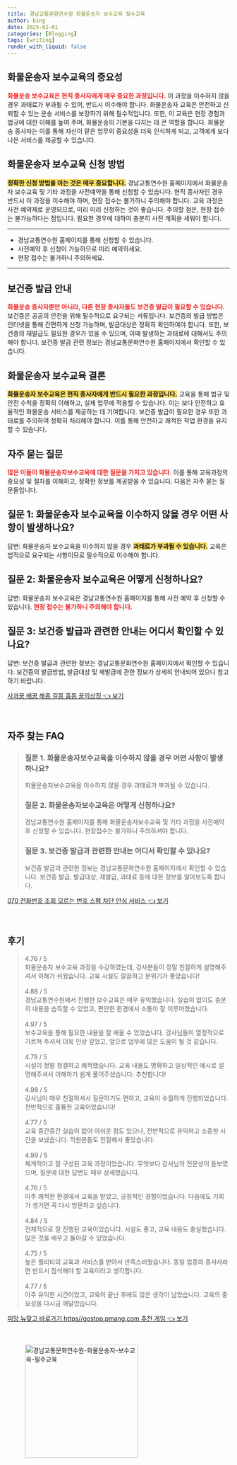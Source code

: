 ```yaml
---
title: 경남교통문화연수원 화물운송자 보수교육 필수교육
author: bing
date: 2025-02-01
categories: [Blogging]
tags: [writing]
render_with_liquid: false
---
```



<h2 id='화물운송자_보수교육의_중요성'>화물운송자 보수교육의 중요성</h2>

<p><b><span style="color: #ee2323;">화물운송 보수교육은 현직 종사자에게 매우 중요한 과정입니다.</span></b> 이 과정을 이수하지 않을 경우 과태료가 부과될 수 있어, 반드시 이수해야 합니다. 화물운송자 교육은 안전하고 신뢰할 수 있는 운송 서비스를 보장하기 위해 필수적입니다. 또한, 이 교육은 현장 경험과 법규에 대한 이해를 높여 주며, 화물운송의 기본을 다지는 데 큰 역할을 합니다. 화물운송 종사자는 이를 통해 자신이 맡은 업무의 중요성을 더욱 인식하게 되고, 고객에게 보다 나은 서비스를 제공할 수 있습니다. </p>

<h2 id='화물운송자_보수교육_신청_방법'>화물운송자 보수교육 신청 방법</h2>

<p><b><span style="background-color: #ffe066;">정확한 신청 방법을 아는 것은 매우 중요합니다.</span></b> 경남교통연수원 홈페이지에서 화물운송자 보수교육 및 기타 과정을 사전예약을 통해 신청할 수 있습니다. 현직 종사자인 경우 반드시 이 과정을 이수해야 하며, 현장 접수는 불가하니 주의해야 합니다. 교육 과정은 사전 예약제로 운영되므로, 미리 미리 신청하는 것이 좋습니다. 주의할 점은, 현장 접수는 불가능하다는 점입니다. 필요한 경우에 대하여 충분히 사전 계획을 세워야 합니다. </p>

<hr />

<ul>
    <li>경남교통연수원 홈페이지를 통해 신청할 수 있습니다.</li>
    <li>사전예약 후 신청이 가능하므로 미리 예약하세요.</li>
    <li>현장 접수는 불가하니 주의하세요.</li>
</ul>

<hr />

<h2 id='보건증_발급_안내'>보건증 발급 안내</h2>

<p><b><span style="color: #ee2323;">화물운송 종사자뿐만 아니라, 다른 현장 종사자들도 보건증 발급이 필요할 수 있습니다.</span></b> 보건증은 공공의 안전을 위해 필수적으로 요구되는 서류입니다. 보건증의 발급 방법은 인터넷을 통해 간편하게 신청 가능하며, 발급대상은 정확히 확인하여야 합니다. 또한, 보건증의 재발급도 필요한 경우가 있을 수 있으며, 이때 발생하는 과태료에 대해서도 주의해야 합니다. 보건증 발급 관련 정보는 경남교통문화연수원 홈페이지에서 확인할 수 있습니다. </p>

<h2 id='화물운송자_보수교육_결론'>화물운송자 보수교육 결론</h2>

<p><b><span style="background-color: #ffe066;">화물운송자 보수교육은 현직 종사자에게 반드시 필요한 과정입니다.</span></b> 교육을 통해 법규 및 안전 수칙을 정확히 이해하고, 실제 업무에 적용할 수 있습니다. 이는 보다 안전하고 효율적인 화물운송 서비스를 제공하는 데 기여합니다. 보건증 발급이 필요한 경우 또한 과태료를 주의하여 정확히 처리해야 합니다. 이를 통해 안전하고 쾌적한 작업 환경을 유지할 수 있습니다. </p>

<h2 id='자주_묻는_질문'>자주 묻는 질문</h2>

<p><b><span style="color: #ee2323;">많은 이들이 화물운송자보수교육에 대한 질문을 가지고 있습니다.</span></b> 이를 통해 교육과정의 중요성 및 절차를 이해하고, 정확한 정보를 제공받을 수 있습니다. 다음은 자주 묻는 질문들입니다.</p>

<h2 id='질문_1'>질문 1: 화물운송자 보수교육을 이수하지 않을 경우 어떤 사항이 발생하나요?</h2>

<p>답변: 화물운송자 보수교육을 이수하지 않을 경우 <b><span style="background-color: #ffe066;">과태료가 부과될 수 있습니다.</span></b> 교육은 법적으로 요구되는 사항이므로 필수적으로 이수해야 합니다. </p>

<h2 id='질문_2'>질문 2: 화물운송자 보수교육은 어떻게 신청하나요?</h2>

<p>답변: 화물운송자 보수교육은 경남교통연수원 홈페이지를 통해 사전 예약 후 신청할 수 있습니다. <b><span style="color: #ee2323;">현장 접수는 불가하니 주의해야 합니다.</span></b> </p>

<h2 id='질문_3'>질문 3: 보건증 발급과 관련한 안내는 어디서 확인할 수 있나요?</h2>

<p>답변: 보건증 발급과 관련한 정보는 경남교통문화연수원 홈페이지에서 확인할 수 있습니다. 보건증의 발급방법, 발급대상 및 재발급에 관한 정보가 상세히 안내되어 있으니 참고하기 바랍니다.</p>


<p><a class="click-button" title="사과꿈 배꿈 해몽 길몽 흉몽 꿈의상징" href="https://adkhouse.github.io/posts/%EC%82%AC%EA%B3%BC%EA%BF%88-%EB%B0%B0%EA%BF%88-%ED%95%B4%EB%AA%BD-%EA%B8%B8%EB%AA%BD-%ED%9D%89%EB%AA%BD-%EA%BF%88%EC%9D%98%EC%83%81%EC%A7%95/" rel="dofollow">사과꿈 배꿈 해몽 길몽 흉몽 꿈의상징 👈 보기</a></p><br>
<h2 id='자주_찾는_FAQ'>자주 찾는 FAQ</h2>
<div itemscope="" itemtype="https://schema.org/FAQPage"> 
<blockquote> 
<div itemscope="" itemprop="mainEntity" itemtype="https://schema.org/Question"> 
<h3 itemprop="name">질문 1. 화물운송자보수교육을 이수하지 않을 경우 어떤 사항이 발생하나요?</h3> 
<div itemscope="" itemprop="acceptedAnswer" itemtype="https://schema.org/Answer"> 
<span itemprop="text"> 
<p>화물운송자보수교육을 이수하지 않을 경우 과태료가 부과될 수 있습니다.</p> 
</span> 
</div> 
</div> 
<div itemscope="" itemprop="mainEntity" itemtype="https://schema.org/Question"> 
<h3 itemprop="name">질문 2. 화물운송자보수교육은 어떻게 신청하나요?</h3> 
<div itemscope="" itemprop="acceptedAnswer" itemtype="https://schema.org/Answer"> 
<span itemprop="text"> 
<p>경남교통연수원 홈페이지를 통해 화물운송자보수교육 및 기타 과정을 사전예약 후 신청할 수 있습니다. 현장접수는 불가하니 주의하셔야 합니다.</p> 
</span> 
</div> 
</div> 
<div itemscope="" itemprop="mainEntity" itemtype="https://schema.org/Question"> 
<h3 itemprop="name">질문 3. 보건증 발급과 관련한 안내는 어디서 확인할 수 있나요?</h3> 
<div itemscope="" itemprop="acceptedAnswer" itemtype="https://schema.org/Answer"> 
<span itemprop="text"> 
<p>보건증 발급과 관련한 정보는 경남교통문화연수원 홈페이지에서 확인할 수 있습니다. 보건증 발급, 발급대상, 재발급, 과태료 등에 대한 정보를 알아보도록 합니다.</p> 
</span> 
</div> 
</div> 
</blockquote> 
</div>
<p><a class="click-button" title="070 전화번호 조회 모르는 번호 스팸 차단 안심 서비스" href="https://adkhouse.github.io/posts/070-%EC%A0%84%ED%99%94%EB%B2%88%ED%98%B8-%EC%A1%B0%ED%9A%8C-%EB%AA%A8%EB%A5%B4%EB%8A%94-%EB%B2%88%ED%98%B8-%EC%8A%A4%ED%8C%B8-%EC%B0%A8%EB%8B%A8-%EC%95%88%EC%8B%AC-%EC%84%9C%EB%B9%84%EC%8A%A4/" rel="dofollow">070 전화번호 조회 모르는 번호 스팸 차단 안심 서비스 👈 보기</a></p><br>
<h2 id='후기'>후기</h2>
<div itemscope itemtype="https://schema.org/Product">
  <blockquote>
  <div itemprop="review" itemscope itemtype="https://schema.org/Review">
      <div itemprop="reviewRating" itemscope itemtype="https://schema.org/Rating"> <span itemprop="ratingValue">4.76</span> / <span itemprop="bestRating">5</span> </div>
      <span itemprop="reviewBody">화물운송자 보수교육 과정을 수강하였는데, 강사분들이 정말 친절하게 설명해주셔서 이해가 쉬웠습니다. 교육 시설도 깔끔하고 분위기가 좋았습니다!</span>
  </div>
  <br>
  <div itemprop="review" itemscope itemtype="https://schema.org/Review">
      <div itemprop="reviewRating" itemscope itemtype="https://schema.org/Rating"> <span itemprop="ratingValue">4.88</span> / <span itemprop="bestRating">5</span> </div>
      <span itemprop="reviewBody">경남교통연수원에서 진행한 보수교육은 매우 유익했습니다. 실습이 없이도 충분히 내용을 습득할 수 있었고, 편안한 환경에서 소통이 잘 이루어졌습니다.</span>
  </div>
  <br>
  <div itemprop="review" itemscope itemtype="https://schema.org/Review">
      <div itemprop="reviewRating" itemscope itemtype="https://schema.org/Rating"> <span itemprop="ratingValue">4.97</span> / <span itemprop="bestRating">5</span> </div>
      <span itemprop="reviewBody">보수교육을 통해 필요한 내용을 잘 배울 수 있었습니다. 강사님들이 열정적으로 가르쳐 주셔서 더욱 인상 깊었고, 앞으로 업무에 많은 도움이 될 것 같습니다.</span>
  </div>
  <br>
  <div itemprop="review" itemscope itemtype="https://schema.org/Review">
      <div itemprop="reviewRating" itemscope itemtype="https://schema.org/Rating"> <span itemprop="ratingValue">4.79</span> / <span itemprop="bestRating">5</span> </div>
      <span itemprop="reviewBody">시설이 정말 청결하고 쾌적했습니다. 교육 내용도 명확하고 일상적인 예시로 설명해주셔서 이해하기 쉽게 풀어주셨습니다. 추천합니다!</span>
  </div>
  <br>
  <div itemprop="review" itemscope itemtype="https://schema.org/Review">
      <div itemprop="reviewRating" itemscope itemtype="https://schema.org/Rating"> <span itemprop="ratingValue">4.98</span> / <span itemprop="bestRating">5</span> </div>
      <span itemprop="reviewBody">강사님이 매우 친절하셔서 질문하기도 편하고, 교육이 수월하게 진행되었습니다. 전반적으로 훌륭한 교육이었습니다!</span>
  </div>
  <br>
  <div itemprop="review" itemscope itemtype="https://schema.org/Review">
      <div itemprop="reviewRating" itemscope itemtype="https://schema.org/Rating"> <span itemprop="ratingValue">4.77</span> / <span itemprop="bestRating">5</span> </div>
      <span itemprop="reviewBody">교육 중간중간 실습이 없어 아쉬운 점도 있으나, 전반적으로 유익하고 소중한 시간을 보냈습니다. 직원분들도 친절해서 좋았습니다.</span>
  </div>
  <br>
  <div itemprop="review" itemscope itemtype="https://schema.org/Review">
      <div itemprop="reviewRating" itemscope itemtype="https://schema.org/Rating"> <span itemprop="ratingValue">4.99</span> / <span itemprop="bestRating">5</span> </div>
      <span itemprop="reviewBody">체계적이고 잘 구성된 교육 과정이었습니다. 무엇보다 강사님의 전문성이 돋보였으며, 질문에 대한 답변도 매우 상세했습니다.</span>
  </div>
  <br>
  <div itemprop="review" itemscope itemtype="https://schema.org/Review">
      <div itemprop="reviewRating" itemscope itemtype="https://schema.org/Rating"> <span itemprop="ratingValue">4.76</span> / <span itemprop="bestRating">5</span> </div>
      <span itemprop="reviewBody">아주 쾌적한 환경에서 교육을 받았고, 긍정적인 경험이었습니다. 다음에도 기회가 생기면 꼭 다시 방문하고 싶습니다.</span>
  </div>
  <br>
  <div itemprop="review" itemscope itemtype="https://schema.org/Review">
      <div itemprop="reviewRating" itemscope itemtype="https://schema.org/Rating"> <span itemprop="ratingValue">4.84</span> / <span itemprop="bestRating">5</span> </div>
      <span itemprop="reviewBody">전체적으로 잘 진행된 교육이었습니다. 시설도 좋고, 교육 내용도 충실했습니다. 많은 것을 배우고 돌아갈 수 있었습니다.</span>
  </div>
  <br>
  <div itemprop="review" itemscope itemtype="https://schema.org/Review">
      <div itemprop="reviewRating" itemscope itemtype="https://schema.org/Rating"> <span itemprop="ratingValue">4.75</span> / <span itemprop="bestRating">5</span> </div>
      <span itemprop="reviewBody">높은 퀄리티의 교육과 서비스를 받아서 만족스러웠습니다. 동일 업종의 종사자라면 반드시 참석해야 할 교육이라고 생각합니다.</span>
  </div>
  <br>
  <div itemprop="review" itemscope itemtype="https://schema.org/Review">
      <div itemprop="reviewRating" itemscope itemtype="https://schema.org/Rating"> <span itemprop="ratingValue">4.77</span> / <span itemprop="bestRating">5</span> </div>
      <span itemprop="reviewBody">아주 유익한 시간이었고, 교육이 끝난 후에도 많은 생각이 남았습니다. 교육의 중요성을 다시금 깨달았습니다.</span>
  </div>
  </blockquote>
</div>
<p><a class="click-button" title="피망 뉴맞고 바로가기 https//gostop.pmang.com 추천 게임" href="https://adkhouse.github.io/posts/%ED%94%BC%EB%A7%9D-%EB%89%B4%EB%A7%9E%EA%B3%A0-%EB%B0%94%EB%A1%9C%EA%B0%80%EA%B8%B0-httpsgostop.pmang.com-%EC%B6%94%EC%B2%9C-%EA%B2%8C%EC%9E%84/" rel="dofollow">피망 뉴맞고 바로가기 https//gostop.pmang.com 추천 게임 👈 보기</a></p><br>
<figure class="image"><img src="https://adkhouse.github.io/assets/img/thumbnail/경남교통문화연수원-화물운송자-보수교육-필수교육.webp" alt="경남교통문화연수원-화물운송자-보수교육-필수교육" width="256" height="256"></figure>